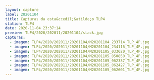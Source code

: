 ```yaml
---
layout: capture
label: 20201104
title: Capturas da esta&ccedil;&atilde;o TLP4
station: TLP4
date: 2020-11-04 23:37:14
preview: TLP4/2020/202011/20201104/stack.jpg
capturas:
  - imagem: TLP4/2020/202011/20201104/M20201104_233714_TLP_4P.jpg
  - imagem: TLP4/2020/202011/20201104/M20201104_234116_TLP_4P.jpg
  - imagem: TLP4/2020/202011/20201104/M20201105_033620_TLP_4P.jpg
  - imagem: TLP4/2020/202011/20201104/M20201105_050850_TLP_4P.jpg
  - imagem: TLP4/2020/202011/20201104/M20201105_062337_TLP_4P.jpg
  - imagem: TLP4/2020/202011/20201104/M20201105_062427_TLP_4P.jpg
  - imagem: TLP4/2020/202011/20201104/M20201105_062601_TLP_4P.jpg
---
```

